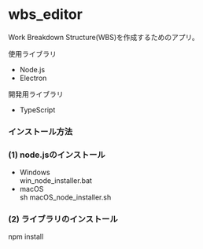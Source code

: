 # wbs_editor  
Work Breakdown Structure(WBS)を作成するためのアプリ。

使用ライブラリ  
- Node.js  
- Electron  

開発用ライブラリ  
- TypeScript  

### インストール方法  
### (1) node.jsのインストール  
- Windows  
    win_node_installer.bat  
- macOS  
    sh macOS_node_installer.sh  

### (2) ライブラリのインストール  
npm install  
        
